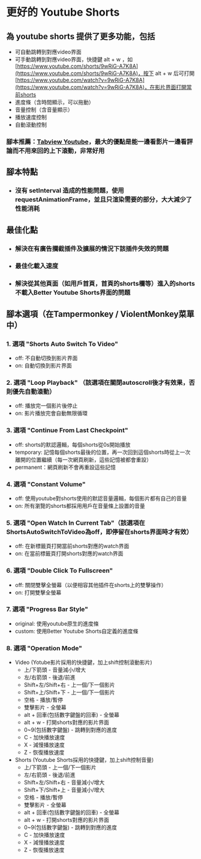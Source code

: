 # 更好的 Youtube Shorts

## 為 youtube shorts 提供了更多功能，包括

- 可自動跳轉到對應video界面
- 可手動跳轉到對應video界面，快捷鍵 alt + w ，如[https://www.youtube.com/shorts/9wRiG-A7K8A](https://www.youtube.com/shorts/9wRiG-A7K8A)，按下 alt + w 后可打開[https://www.youtube.com/watch?v=9wRiG-A7K8A](https://www.youtube.com/watch?v=9wRiG-A7K8A)，在影片界面打開當前shorts
- 進度條（含時間顯示，可以拖動）
- 音量控制（含音量顯示）
- 播放速度控制
- 自動滾動控制

### 腳本推薦：[Tabview Youtube](https://greasyfork.org/zh-CN/scripts/428651-tabview-youtube)，最大的優點是能一邊看影片一邊看評論而不用來回的上下滾動，非常好用

## 腳本特點

- <h3>沒有 setInterval 造成的性能問題，使用requestAnimationFrame，並且只渲染需要的部分，大大減少了性能消耗</h3>

## 最佳化點

- <h3>解決在有廣告攔截插件及擴展的情況下該插件失效的問題</h3>
- <h3>最佳化載入速度</h3>
- <h3>解決從其他頁面（如用戶首頁，首頁的shorts欄等）進入的shorts不載入Better Youtube Shorts界面的問題</h3>

## 腳本選項（在Tampermonkey / ViolentMonkey菜單中）

### 1. 選項 "Shorts Auto Switch To Video"

- off: 不自動切換到影片界面
- on: 自動切換到影片界面

### 2. 選項 "Loop Playback" （該選項在關閉autoscroll後才有效果，否則優先自動滾動）

- off: 播放完一個影片後停止
- on: 影片播放完會自動無限循環

### 3. 選項 "Continue From Last Checkpoint"

- off: shorts的默認邏輯，每個shorts從0s開始播放
- temporary: 記憶每個shorts最後的位置，再一次回到這個shorts時從上一次離開的位置繼續（每一次網頁刷新，這些記憶被都會重設）
- permanent：網頁刷新不會再重設這些記憶

### 4. 選項 "Constant Volume"

- off: 使用youtube對shorts使用的默認音量邏輯，每個影片都有自己的音量
- on: 所有瀏覽的shorts都採用用戶在音量條上設置的音量

### 5. 選項 "Open Watch In Current Tab"（該選項在ShortsAutoSwitchToVideo為off，即停留在shorts界面時才有效）

- off: 在新標籤頁打開當前shorts對應的watch界面
- on: 在當前標籤頁打開shorts對應的watch界面

### 6. 選項 "Double Click To Fullscreen"

- off: 關閉雙擊全螢幕（以便相容其他插件在shorts上的雙擊操作）
- on: 打開雙擊全螢幕

### 7. 選項 "Progress Bar Style"
- original: 使用youtube原生的進度條
- custom: 使用Better Youtube Shorts自定義的進度條

### 8. 選項 "Operation Mode"

- Video (Yotube影片採用的快捷鍵，加上shift控制滾動影片)
  - 上/下箭頭 - 音量減小/增大
  - 左/右箭頭 - 後退/前進
  - Shift+左/Shift+右 - 上一個/下一個影片
  - Shift+上/Shift+下 - 上一個/下一個影片
  - 空格 - 播放/暫停
  - 雙擊影片 - 全螢幕
  - alt + 回車(包括數字鍵盤的回車) - 全螢幕
  - alt + w - 打開shorts對應的影片界面
  - 0~9(包括數字鍵盤) - 跳轉到對應的進度
  - C - 加快播放速度
  - X - 減慢播放速度
  - Z - 恢復播放速度
- Shorts (Youtube Shorts採用的快捷鍵，加上shift控制音量)
  - 上/下箭頭 - 上一個/下一個影片
  - 左/右箭頭 - 後退/前進
  - Shift+左/Shift+右 - 音量減小/增大
  - Shift+下/Shift+上 - 音量減小/增大
  - 空格 - 播放/暫停
  - 雙擊影片 - 全螢幕
  - alt + 回車(包括數字鍵盤的回車) - 全螢幕
  - alt + w - 打開shorts對應的影片界面
  - 0~9(包括數字鍵盤) - 跳轉到對應的進度
  - C - 加快播放速度
  - X - 減慢播放速度
  - Z - 恢復播放速度
